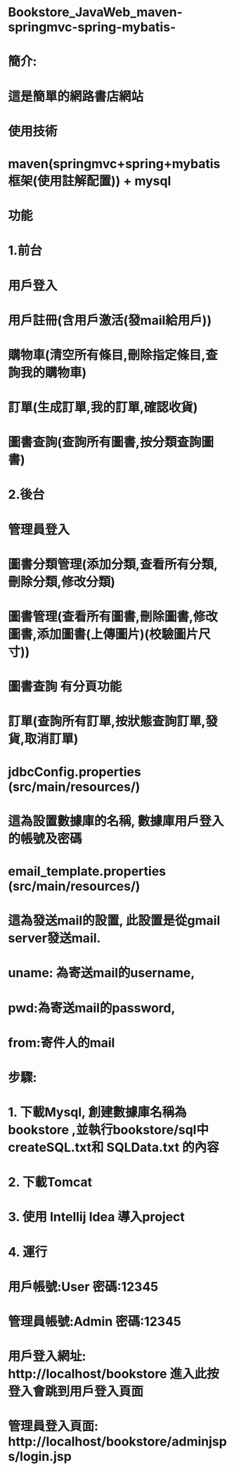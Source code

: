 # Bookstore_JavaWeb_maven-springmvc-spring-mybatis-

# 簡介:
# 這是簡單的網路書店網站
# 使用技術
# maven(springmvc+spring+mybatis框架(使用註解配置)) + mysql
# 功能
# 1.前台
# 用戶登入
# 用戶註冊(含用戶激活(發mail給用戶))
# 購物車(清空所有條目,刪除指定條目,查詢我的購物車)
# 訂單(生成訂單,我的訂單,確認收貨)
# 圖書查詢(查詢所有圖書,按分類查詢圖書)
# 2.後台
# 管理員登入
# 圖書分類管理(添加分類,查看所有分類,刪除分類,修改分類)
# 圖書管理(查看所有圖書,刪除圖書,修改圖書,添加圖書(上傳圖片)(校驗圖片尺寸))
# 圖書查詢 有分頁功能
# 訂單(查詢所有訂單,按狀態查詢訂單,發貨,取消訂單)
# jdbcConfig.properties (src/main/resources/)
# 這為設置數據庫的名稱, 數據庫用戶登入的帳號及密碼
# email_template.properties (src/main/resources/)
# 這為發送mail的設置, 此設置是從gmail server發送mail.
# uname: 為寄送mail的username,
# pwd:為寄送mail的password,
# from:寄件人的mail
# 步驟:
# 1. 下載Mysql, 創建數據庫名稱為 bookstore ,並執行bookstore/sql中createSQL.txt和 SQLData.txt 的內容
# 2. 下載Tomcat
# 3. 使用 Intellij Idea 導入project
# 4. 運行
# 用戶帳號:User 密碼:12345
# 管理員帳號:Admin 密碼:12345
# 用戶登入網址: http://localhost/bookstore 進入此按登入會跳到用戶登入頁面
# 管理員登入頁面: http://localhost/bookstore/adminjsps/login.jsp
